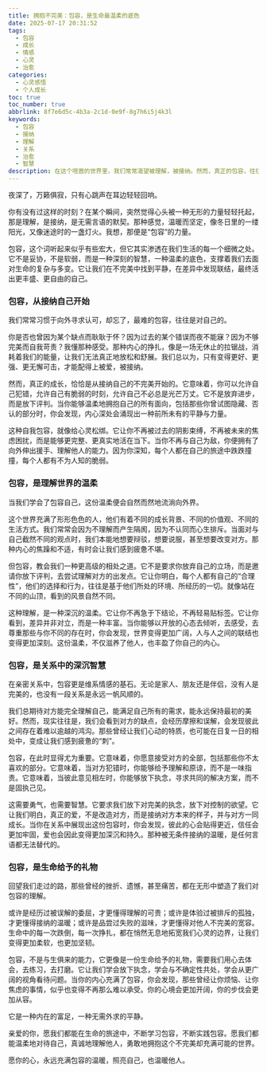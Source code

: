 ```yaml
---
title: 拥抱不完美：包容，是生命最温柔的底色
date: 2025-07-17 20:31:52
tags:
  - 包容
  - 成长
  - 情感
  - 心灵
  - 治愈
categories:
  - 心灵感悟
  - 个人成长
toc: true
toc_number: true
abbrlink: 8f7e6d5c-4b3a-2c1d-0e9f-8g7h6i5j4k3l
keywords:
  - 包容
  - 接纳
  - 理解
  - 关系
  - 治愈
  - 智慧
description: 在这个喧嚣的世界里，我们常常渴望被理解，被接纳。然而，真正的包容，往往始于我们对自己的温柔，延伸至对世界的理解，最终成为滋养所有关系的力量。这不仅是一种美德，更是一种深刻的生命智慧，它让我们在不完美中找到平静，在差异中发现联结，最终活出更丰盛、更自由的自己。
---
```


夜深了，万籁俱寂，只有心跳声在耳边轻轻回响。

你有没有过这样的时刻？在某个瞬间，突然觉得心头被一种无形的力量轻轻托起，那是理解，是接纳，是无需言语的默契。那种感觉，温暖而坚定，像冬日里的一缕阳光，又像迷途时的一盏灯火。我想，那便是“包容”的力量。

包容，这个词听起来似乎有些宏大，但它其实渗透在我们生活的每一个细微之处。它不是妥协，不是软弱，而是一种深刻的智慧，一种温柔的底色，支撑着我们去面对生命的复杂与多变。它让我们在不完美中找到平静，在差异中发现联结，最终活出更丰盛、更自由的自己。

### 包容，从接纳自己开始

我们常常习惯于向外寻求认可，却忘了，最难的包容，往往是对自己的。

你是否也曾因为某个缺点而耿耿于怀？因为过去的某个错误而夜不能寐？因为不够完美而自我苛责？我懂那种感受。那种内心的挣扎，像是一场无休止的拉锯战，消耗着我们的能量，让我们无法真正地放松和舒展。我们总以为，只有变得更好、更强、更无懈可击，才能配得上被爱，被接纳。

然而，真正的成长，恰恰是从接纳自己的不完美开始的。它意味着，你可以允许自己犯错，允许自己有脆弱的时刻，允许自己不必总是光芒万丈。它不是放弃进步，而是放下评判。当你能够温柔地拥抱自己的所有面向，包括那些你曾试图隐藏、否认的部分时，你会发现，内心深处会涌现出一种前所未有的平静与力量。

这种自我包容，就像给心灵松绑。它让你不再被过去的阴影束缚，不再被未来的焦虑困扰，而是能够更完整、更真实地活在当下。当你不再与自己为敌，你便拥有了向外伸出援手、理解他人的能力。因为你深知，每个人都在自己的旅途中跌跌撞撞，每个人都有不为人知的脆弱。

### 包容，是理解世界的温柔

当我们学会了包容自己，这份温柔便会自然而然地流淌向外界。

这个世界充满了形形色色的人，他们有着不同的成长背景、不同的价值观、不同的生活方式。我们常常会因为不理解而产生隔阂，因为不认同而心生排斥。当面对与自己截然不同的观点时，我们本能地想要辩驳，想要说服，甚至想要改变对方。那种内心的焦躁和不适，有时会让我们感到疲惫不堪。

但包容，教会我们一种更高级的相处之道。它不是要求你放弃自己的立场，而是邀请你放下评判，去尝试理解对方的出发点。它让你明白，每个人都有自己的“合理性”，他们的选择和行为，往往是基于他们所处的环境、所经历的一切。就像站在不同的山顶，看到的风景自然不同。

这种理解，是一种深沉的温柔。它让你不再急于下结论，不再轻易贴标签。它让你看到，差异并非对立，而是一种丰富。当你能够以开放的心态去倾听，去感受，去尊重那些与你不同的存在时，你会发现，世界变得更加广阔，人与人之间的联结也变得更加深刻。这份温柔，不仅滋养了他人，也丰盈了你自己的内心。

### 包容，是关系中的深沉智慧

在亲密关系中，包容更是维系情感的基石。无论是家人、朋友还是伴侣，没有人是完美的，也没有一段关系是永远一帆风顺的。

我们总期待对方能完全理解自己，能满足自己所有的需求，能永远保持最初的美好。然而，现实往往是，我们会看到对方的缺点，会经历摩擦和误解，会发现彼此之间存在着难以逾越的鸿沟。那些曾经让我们心动的特质，也可能在日复一日的相处中，变成让我们感到疲惫的“刺”。

包容，在此时显得尤为重要。它意味着，你愿意接受对方的全部，包括那些你不太喜欢的部分。它意味着，当对方犯错时，你能够给予理解和原谅，而不是一味指责。它意味着，当彼此意见相左时，你能够放下执念，寻求共同的解决方案，而不是固执己见。

这需要勇气，也需要智慧。它要求我们放下对完美的执念，放下对控制的欲望。它让我们明白，真正的爱，不是改造对方，而是接纳对方本来的样子，并与对方一同成长。当你在关系中展现出这份包容时，你会发现，彼此的心会贴得更近，信任会更加牢固，爱也会因此变得更加深沉和持久。那种被无条件接纳的温暖，是任何言语都无法替代的。

### 包容，是生命给予的礼物

回望我们走过的路，那些曾经的挫折、遗憾，甚至痛苦，都在无形中塑造了我们对包容的理解。

或许是经历过被误解的委屈，才更懂得理解的可贵；或许是体验过被排斥的孤独，才更懂得接纳的温暖；或许是品尝过失败的滋味，才更懂得对他人不完美的宽容。生命中的每一次跌倒，每一次挣扎，都在悄然无息地拓宽我们心灵的边界，让我们变得更加柔软，也更加坚韧。

包容，不是与生俱来的能力，它更像是一份生命给予的礼物，需要我们用心去体会，去练习，去打磨。它让我们学会放下执念，学会与不确定性共处，学会从更广阔的视角看待问题。当你的内心充满了包容，你会发现，那些曾经让你烦恼、让你焦虑的事情，似乎也变得不再那么难以承受。你的心境会更加开阔，你的步伐会更加从容。

它是一种内在的富足，一种无需外求的平静。

亲爱的你，愿我们都能在生命的旅途中，不断学习包容，不断实践包容。愿我们都能温柔地对待自己，真诚地理解他人，勇敢地拥抱这个不完美却充满可能的世界。

愿你的心，永远充满包容的温暖，照亮自己，也温暖他人。